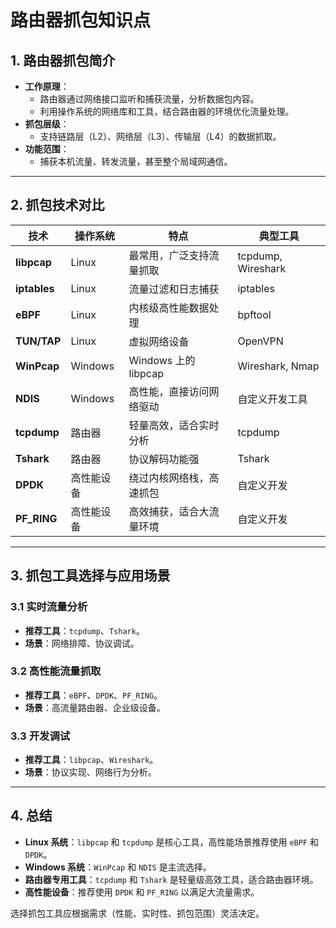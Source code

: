 # 路由器抓包知识点

## 1. 路由器抓包简介
- **工作原理**：
  - 路由器通过网络接口监听和捕获流量，分析数据包内容。
  - 利用操作系统的网络库和工具，结合路由器的环境优化流量处理。
- **抓包层级**：
  - 支持链路层（L2）、网络层（L3）、传输层（L4）的数据抓取。
- **功能范围**：
  - 捕获本机流量、转发流量，甚至整个局域网通信。

---

## 2. 抓包技术对比

| **技术**           | **操作系统**     | **特点**                         | **典型工具**          |
|--------------------|-----------------|----------------------------------|-----------------------|
| **libpcap**        | Linux           | 最常用，广泛支持流量抓取          | tcpdump, Wireshark    |
| **iptables**       | Linux           | 流量过滤和日志捕获               | iptables              |
| **eBPF**           | Linux           | 内核级高性能数据处理              | bpftool               |
| **TUN/TAP**        | Linux           | 虚拟网络设备                     | OpenVPN               |
| **WinPcap**        | Windows         | Windows 上的 libpcap             | Wireshark, Nmap       |
| **NDIS**           | Windows         | 高性能，直接访问网络驱动          | 自定义开发工具         |
| **tcpdump**        | 路由器           | 轻量高效，适合实时分析            | tcpdump               |
| **Tshark**         | 路由器           | 协议解码功能强                   | Tshark                |
| **DPDK**           | 高性能设备       | 绕过内核网络栈，高速抓包          | 自定义开发            |
| **PF_RING**        | 高性能设备       | 高效捕获，适合大流量环境          | 自定义开发            |

---

## 3. 抓包工具选择与应用场景

### **3.1 实时流量分析**
- **推荐工具**：`tcpdump`、`Tshark`。
- **场景**：网络排障、协议调试。

### **3.2 高性能流量抓取**
- **推荐工具**：`eBPF`、`DPDK`、`PF_RING`。
- **场景**：高流量路由器、企业级设备。

### **3.3 开发调试**
- **推荐工具**：`libpcap`、`Wireshark`。
- **场景**：协议实现、网络行为分析。

---

## 4. 总结
- **Linux 系统**：`libpcap` 和 `tcpdump` 是核心工具，高性能场景推荐使用 `eBPF` 和 `DPDK`。
- **Windows 系统**：`WinPcap` 和 `NDIS` 是主流选择。
- **路由器专用工具**：`tcpdump` 和 `Tshark` 是轻量级高效工具，适合路由器环境。
- **高性能设备**：推荐使用 `DPDK` 和 `PF_RING` 以满足大流量需求。

选择抓包工具应根据需求（性能、实时性、抓包范围）灵活决定。
